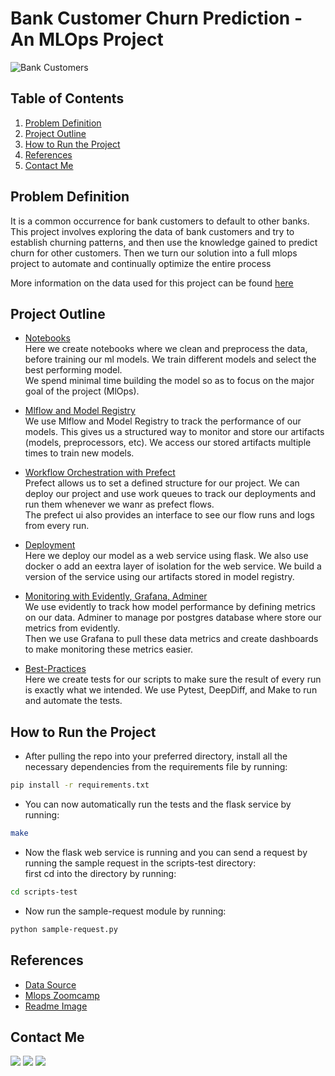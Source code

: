# Bank Customer Churn Prediction - An MLOps Project 

![Bank Customers](https://trainingindustry.com/content/uploads/2021/03/Customer-Service-Training-for-Your-Bank-4.5.21-928x522.jpg)

## Table of Contents 
1. [Problem Definition](#problem-defintion)
2. [Project Outline](#project-outline)
3. [How to Run the Project](#how-to-run-the-project)
4. [References](#References)
5. [Contact Me](#contact-me)

## Problem Definition 
It is a common occurrence for bank customers to default to other banks. This project involves exploring the data of bank customers and try to establish churning patterns, and then use the knowledge gained to predict churn for other customers. Then we turn our solution into a full mlops project to automate and continually optimize the entire process <br>

More information on the data used for this project can be found [here](https://www.kaggle.com/datasets/santoshd3/bank-customers)

## Project Outline
- [Notebooks](https://github.com/Tobi-Ade/mlops_customer_churn_prediction/tree/main/notebooks) <br> 
Here we create notebooks where we clean and preprocess the data, before training our ml models. We train different models and select the best performing model. <br>
We spend minimal time building the model so as to focus on the major goal of the project (MlOps). 

- [Mlflow and Model Registry](https://github.com/Tobi-Ade/mlops_customer_churn_prediction/blob/main/notebooks/churn_prediction_mlflow.ipynb) <br>
We use Mlflow and Model Registry to track the performance of our models. This gives us a structured way to monitor and store our artifacts (models, preprocessors, etc).
We access our stored artifacts multiple times to train new models.

- [Workflow Orchestration with Prefect](https://github.com/Tobi-Ade/mlops_customer_churn_prediction/tree/main/workflow-orchestration) <br>
Prefect allows us to set a defined structure for our project. We can deploy our project and use work queues to track our deployments and run them whenever we wanr as prefect  flows. <br>
The prefect ui also provides an interface to see our flow runs and logs from every run.

- [Deployment](https://github.com/Tobi-Ade/mlops_customer_churn_prediction/tree/main/deployment) <br>
Here we deploy our model as a web service using flask. We also use docker o add an eextra layer of isolation for the web service. We build a version of the service using our artifacts stored in model registry.

- [Monitoring with Evidently, Grafana, Adminer]() <br>
We use evidently to track how model performance by defining metrics on our data. Adminer to manage por postgres database where store our metrics from evidently. <br>
Then we use Grafana to pull these data metrics and create dashboards to make monitoring these metrics easier.

- [Best-Practices]() <br>
Here we create tests for our scripts to make sure the result of every run is exactly what we intended. We use Pytest, DeepDiff, and Make to run and automate the tests.


## How to Run the Project
- After pulling the repo into your preferred directory, install all the necessary dependencies from the requirements file by running:
```bash
pip install -r requirements.txt
```
- You can now automatically run the tests and the flask service by running:
```bash
make
```
- Now the flask web service is running and you can send a request by running the sample request in the scripts-test directory: <br>
    first cd into the directory by running:
```bash 
cd scripts-test
```

- Now run the sample-request module by running: <br>
```bash
python sample-request.py
```

## References 
- [Data Source](https://www.kaggle.com/datasets/santoshd3/bank-customers)
- [Mlops Zoomcamp](https://github.com/DataTalksClub/mlops-zoomcamp)
- [Readme Image](https://trainingindustry.com/content/uploads/2021/03/Customer-Service-Training-for-Your-Bank-4.5.21-928x522.jpg)


## Contact Me 
 [<img src="https://img.shields.io/badge/tobi-ade-000000?style=flat-square&logo=github&logoColor=white" />](https://github.com/Tobi-Ade) [<img src="https://img.shields.io/badge/gabriel-adeleke-0A66C2?style=flat-square&logo=linkedin&logoColor=white" />](https://www.linkedin.com/in/gabriel-adeleke/) [<img src="https://img.shields.io/badge/Gmail-EA4335?style=flat-square&logo=Gmail&logoColor=white" />](mailto:themarveloustobi@gmail.com)

  

